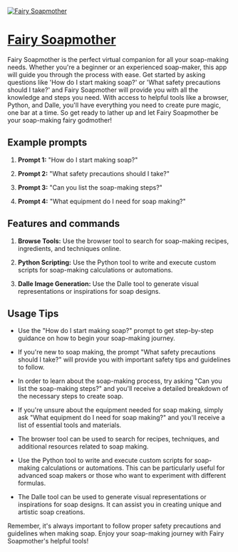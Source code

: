 [![Fairy Soapmother](https://files.oaiusercontent.com/file-dB7PIvDQF0zojfs4iEpdg3iG?se=2123-10-16T04%3A36%3A14Z&sp=r&sv=2021-08-06&sr=b&rscc=max-age%3D31536000%2C%20immutable&rscd=attachment%3B%20filename%3D7c6ef172-545a-4883-8ce5-df8b93895ef2.png&sig=jNcrX949wiETSiOSkTV/oK515k9QkzEX2irZgF6nUvY%3D)](https://chat.openai.com/g/g-xjVmXqTzT-fairy-soapmother)

# [Fairy Soapmother](https://chat.openai.com/g/g-xjVmXqTzT-fairy-soapmother)

Fairy Soapmother is the perfect virtual companion for all your soap-making needs. Whether you're a beginner or an experienced soap-maker, this app will guide you through the process with ease. Get started by asking questions like 'How do I start making soap?' or 'What safety precautions should I take?' and Fairy Soapmother will provide you with all the knowledge and steps you need. With access to helpful tools like a browser, Python, and Dalle, you'll have everything you need to create pure magic, one bar at a time. So get ready to lather up and let Fairy Soapmother be your soap-making fairy godmother!

## Example prompts

1. **Prompt 1:** "How do I start making soap?"

2. **Prompt 2:** "What safety precautions should I take?"

3. **Prompt 3:** "Can you list the soap-making steps?"

4. **Prompt 4:** "What equipment do I need for soap making?"

## Features and commands

1. **Browse Tools:** Use the browser tool to search for soap-making recipes, ingredients, and techniques online.

2. **Python Scripting:** Use the Python tool to write and execute custom scripts for soap-making calculations or automations.

3. **Dalle Image Generation:** Use the Dalle tool to generate visual representations or inspirations for soap designs.

## Usage Tips

- Use the "How do I start making soap?" prompt to get step-by-step guidance on how to begin your soap-making journey.

- If you're new to soap making, the prompt "What safety precautions should I take?" will provide you with important safety tips and guidelines to follow.

- In order to learn about the soap-making process, try asking "Can you list the soap-making steps?" and you'll receive a detailed breakdown of the necessary steps to create soap.

- If you're unsure about the equipment needed for soap making, simply ask "What equipment do I need for soap making?" and you'll receive a list of essential tools and materials.

- The browser tool can be used to search for recipes, techniques, and additional resources related to soap making.

- Use the Python tool to write and execute custom scripts for soap-making calculations or automations. This can be particularly useful for advanced soap makers or those who want to experiment with different formulas.

- The Dalle tool can be used to generate visual representations or inspirations for soap designs. It can assist you in creating unique and artistic soap creations.

Remember, it's always important to follow proper safety precautions and guidelines when making soap. Enjoy your soap-making journey with Fairy Soapmother's helpful tools!
